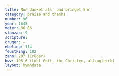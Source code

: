 ```yaml
---
title: Nun danket all' und bringet Ehr'
category: praise and thanks
number: 96
year: 1648
meter: 86 86
stanzas: 9
scripture: 
cruger: —
ebeling: 114
feustking: 182
zahn: 207 (Crüger)
bwv: 195.6 (Lobt Gott, ihr Christen, allzugleich)
layout: hymndata
---
```

<br>

